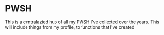 # PWSH

This is a centralazied hub of all my PWSH I've collected over the years. This will include things from my profile, to functions that I've created

